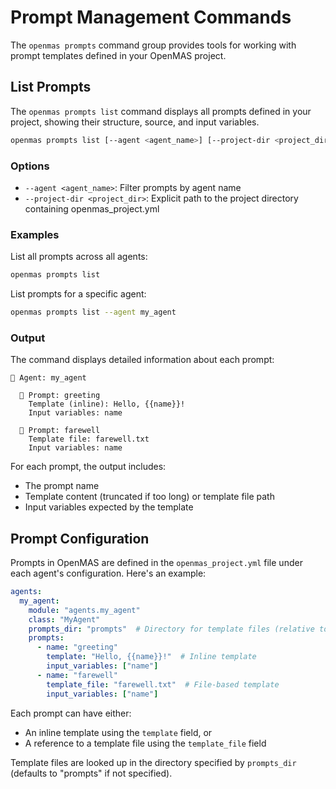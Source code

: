 # Prompt Management Commands

The `openmas prompts` command group provides tools for working with prompt templates defined in your OpenMAS project.

## List Prompts

The `openmas prompts list` command displays all prompts defined in your project, showing their structure, source, and input variables.

```bash
openmas prompts list [--agent <agent_name>] [--project-dir <project_dir>]
```

### Options

- `--agent <agent_name>`: Filter prompts by agent name
- `--project-dir <project_dir>`: Explicit path to the project directory containing openmas_project.yml

### Examples

List all prompts across all agents:

```bash
openmas prompts list
```

List prompts for a specific agent:

```bash
openmas prompts list --agent my_agent
```

### Output

The command displays detailed information about each prompt:

```
🤖 Agent: my_agent

  📝 Prompt: greeting
    Template (inline): Hello, {{name}}!
    Input variables: name

  📝 Prompt: farewell
    Template file: farewell.txt
    Input variables: name
```

For each prompt, the output includes:
- The prompt name
- Template content (truncated if too long) or template file path
- Input variables expected by the template

## Prompt Configuration

Prompts in OpenMAS are defined in the `openmas_project.yml` file under each agent's configuration. Here's an example:

```yaml
agents:
  my_agent:
    module: "agents.my_agent"
    class: "MyAgent"
    prompts_dir: "prompts"  # Directory for template files (relative to project root)
    prompts:
      - name: "greeting"
        template: "Hello, {{name}}!"  # Inline template
        input_variables: ["name"]
      - name: "farewell"
        template_file: "farewell.txt"  # File-based template
        input_variables: ["name"]
```

Each prompt can have either:
- An inline template using the `template` field, or
- A reference to a template file using the `template_file` field

Template files are looked up in the directory specified by `prompts_dir` (defaults to "prompts" if not specified).
